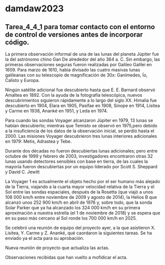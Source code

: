 # damdaw2023
Tarea_4_4_1 para tomar contacto con el entorno de control de versiones antes de incorporar código.
-------------------------------------------------------------------------------------------------
La primera observación informal de una de las lunas del planeta Júpiter fue la del astrónomo chino Gan De alrededor del año 364 a. C.
Sin embargo, las primeras observaciones seguras fueron realizadas por Galileo Galilei en 1609. Para marzo de 1610, había divisado las cuatro masivas lunas galileanas con su telescopio de magnificación de 30x: Ganímedes, Ío, Calisto y Europa. 

Ningún satélite adicional fue descubierto hasta que E. E. Barnard observó Amaltea en 1892.
Con la ayuda de la fotografía telescópica, nuevos descubrimientos siguieron rápidamente a lo largo del siglo XX. Himalia fue descubierto en 1904, Elara en 1905, Pasífae en 1908, Sinope en 1914, Lisitea y Carme en 1938, Ananké en 1951, y Leda en 1974.

Para cuando las sondas Voyager alcanzaron Júpiter en 1979, 13 lunas se habían descubierto; mientras que Temisto se observó en 1975,pero debido a la insuficiencia de los datos de la observación inicial, se perdió hasta el 2000. Las misiones Voyager descubrieron tres lunas interiores adicionales en 1979: Metis, Adrastea y Tebe.

Durante dos décadas no fueron descubiertas lunas adicionales; pero entre octubre de 1999 y febrero de 2003, investigadores encontraron otras 32 lunas usando detectores sensibles con base en tierra, de las cuales la mayoría fueron descubiertas por un equipo liderado por Scott S. Sheppard y David C. Jewitt

La Voyager 1 es actualmente el objeto hecho por el ser humano más alejado de la Tierra, viajando a la cuarta mayor velocidad relativa de la Tierra y el Sol entre las sondas espaciales, después de la Rosetta (que viajó a unos 108 000 km/h entre noviembre de 2009 y agosto de 2014), la Helios B que alcanzó unos 252 900 km/h en abril de 1976 y, sobre todo, que la sonda Solar Parker que ya ha alcanzado los 324 000 km/h en su primera aproximación a nuestra estrella (el 1 de noviembre de 2018) y se espera que en su paso más cercano al Sol ronde los 700 000 km/h en 2025.

Se celebró una reunión de equipo del proyecto ayer, a la que asistieron  X. Lisitea, Y. Carme y Z. Ananké, qué caordaron la siguientes tareas. Se ha enviado ya el acta para su aprobación.


Nueva reunión de proyecto que actualiza las actas.

Observaciones recibidas que han vuelto a mofidicar el acta.
